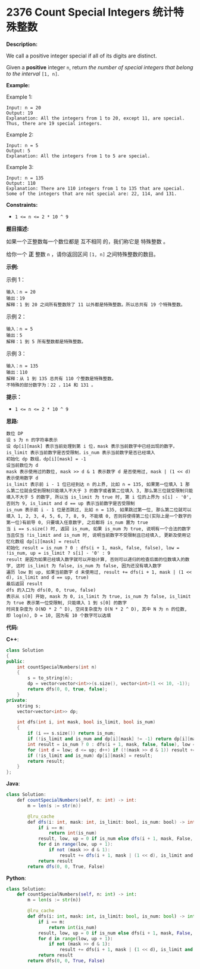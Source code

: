# 2376 Count Special Integers 统计特殊整数

__Description:__

We call a positive integer special if all of its digits are distinct.

Given a __positive__ integer `n`, return _the number of special integers that belong to the interval_ `[1, n]`.

__Example:__

Example 1:

```text
Input: n = 20
Output: 19
Explanation: All the integers from 1 to 20, except 11, are special. Thus, there are 19 special integers.
```

Example 2:

```text
Input: n = 5
Output: 5
Explanation: All the integers from 1 to 5 are special.
```

Example 3:

```text
Input: n = 135
Output: 110
Explanation: There are 110 integers from 1 to 135 that are special.
Some of the integers that are not special are: 22, 114, and 131.
```

__Constraints:__

- `1 <= n <= 2 * 10 ^ 9`

__题目描述:__

如果一个正整数每一个数位都是 互不相同 的，我们称它是 特殊整数 。

给你一个 __正__ 整数 `n` ，请你返回区间 `[1, n]` 之间特殊整数的数目。

__示例:__

示例 1：

```text
输入：n = 20
输出：19
解释：1 到 20 之间所有整数除了 11 以外都是特殊整数。所以总共有 19 个特殊整数。
```

示例 2：

```text
输入：n = 5
输出：5
解释：1 到 5 所有整数都是特殊整数。
```

示例 3：

```text
输入：n = 135
输出：110
解释：从 1 到 135 总共有 110 个整数是特殊整数。
不特殊的部分数字为：22 ，114 和 131 。
```

__提示：__

- `1 <= n <= 2 * 10 ^ 9`

__思路:__

```text
数位 DP
设 s 为 n 的字符串表示
设 dp[i][mask] 表示当前处理到第 i 位，mask 表示当前数字中已经出现的数字，is_limit 表示当前数字是否受限制，is_num 表示当前数字是否已经填入
初始化 dp 数组，dp[i][mask] = -1
设当前数位为 d
mask 表示使用过的数位, mask >> d & 1 表示数字 d 是否使用过, mask | (1 << d) 表示使用数字 d
is_limit 表示前 i - 1 位已经到达 n 的上界, 比如 n = 135, 如果第一位填入 1 那么第二位就会受到限制只能填入不大于 3 的数字或者第二位填入 3, 那么第三位就受限制只能填入不大于 5 的数字, 所以当 is_limit 为 true 时, 第 i 位的上界为 s[i] - '0', 否则为 9, is_limit and d == up 表示当前数字是否受限制
is_num 表示前 i - 1 位是否跳过, 比如 n = 135, 如果跳过第一位, 那么第二位就可以填入 1, 2, 3, 4, 5, 6, 7, 8, 9, 不能填 0, 否则将使得第二位(实际上是一个数字的第一位)有前导 0, 只要填入任意数字, 之后都将 is_num 置为 true
当 i == s.size() 时, 返回 is_num, 如果 is_num 为 true, 说明有一个合法的数字
当且仅当 !is_limit and is_num 时, 说明当前数字不受限制且已经填入, 更新及使用记忆化数组 dp[i][mask] = result
初始化 result = is_num ? 0 : dfs(i + 1, mask, false, false), low = !is_num, up = is_limit ? s[i] - '0' : 9
result 是因为如果已经填入数字就可以开始计算, 否则可以递归的检查后面的位数填入的数字, 这时 is_limit 为 false, is_num 为 false, 因为还没有填入数字
遍历 low 到 up, 如果当前数字 d 未使用过, result += dfs(i + 1, mask | (1 << d), is_limit and d == up, true)
最后返回 result
dfs 的入口为 dfs(0, 0, true, false)
表示从 s[0] 开始, mask 为 0, is_limit 为 true, is_num 为 false, is_limit 为 true 表示第一位受限制, 只能填入 1 到 s[0] 的数字
时间复杂度为 O(ND * 2 ^ D), 空间复杂度为 O(N * 2 ^ D), 其中 N 为 n 的位数, 即 log(n), D = 10, 因为有 10 个数字可以选填
```

__代码:__

__C++__:

```C++
class Solution 
{
public:
    int countSpecialNumbers(int n) 
    {
        s = to_string(n);
        dp = vector<vector<int>>(s.size(), vector<int>(1 << 10, -1));
        return dfs(0, 0, true, false);    
    }
private:
    string s;
    vector<vector<int>> dp;

    int dfs(int i, int mask, bool is_limit, bool is_num)
    {
        if (i == s.size()) return is_num;
        if (!is_limit and is_num and dp[i][mask] != -1) return dp[i][mask];
        int result = is_num ? 0 : dfs(i + 1, mask, false, false), low = !is_num, up = is_limit ? s[i] - '0' : 9;
        for (int d = low; d <= up; d++) if (!(mask >> d & 1)) result += dfs(i + 1, mask | (1 << d), is_limit and d == up, true);
        if (!is_limit and is_num) dp[i][mask] = result;
        return result;
    }
};
```

__Java__:

```Java
class Solution:
    def countSpecialNumbers(self, n: int) -> int:
        m = len(s := str(n))

        @lru_cache
        def dfs(i: int, mask: int, is_limit: bool, is_num: bool) -> int:
            if i == m:
                return int(is_num)
            result, low, up = 0 if is_num else dfs(i + 1, mask, False, False), int(not is_num), int(s[i]) if is_limit else 9
            for d in range(low, up + 1):
                if not (mask >> d & 1):
                    result += dfs(i + 1, mask | (1 << d), is_limit and d == up, True)
            return result
        return dfs(0, 0, True, False)
```

__Python__:

```Python
class Solution:
    def countSpecialNumbers(self, n: int) -> int:
        m = len(s := str(n))

        @lru_cache
        def dfs(i: int, mask: int, is_limit: bool, is_num: bool) -> int:
            if i == m:
                return int(is_num)
            result, low, up = 0 if is_num else dfs(i + 1, mask, False, False), int(not is_num), int(s[i]) if is_limit else 9
            for d in range(low, up + 1):
                if not (mask >> d & 1):
                    result += dfs(i + 1, mask | (1 << d), is_limit and d == up, True)
            return result
        return dfs(0, 0, True, False)
```
